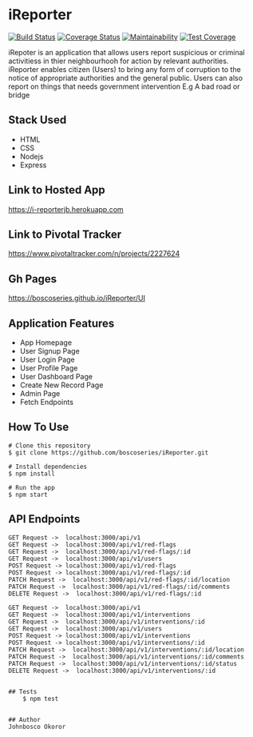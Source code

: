 # iReporter

[![Build Status](https://travis-ci.org/boscoseries/iReporter.svg?branch=develop)](https://travis-ci.org/boscoseries/iReporter) [![Coverage Status](https://coveralls.io/repos/github/boscoseries/iReporter/badge.svg?branch=develop)](https://coveralls.io/github/boscoseries/iReporter?branch=develop) [![Maintainability](https://api.codeclimate.com/v1/badges/b4e160e24b809abe80a0/maintainability)](https://codeclimate.com/github/boscoseries/iReporter/maintainability) [![Test Coverage](https://api.codeclimate.com/v1/badges/b4e160e24b809abe80a0/test_coverage)](https://codeclimate.com/github/boscoseries/iReporter/test_coverage)


iRepoter is an application that allows users report suspicious or criminal activitiess in thier neighbourhooh for action by relevant authorities. iReporter enables citizen (Users) to bring any form of corruption to the notice of appropriate authorities and the general public. Users can also report on things that needs government intervention E.g A bad road or bridge

## Stack Used
- HTML
- CSS
- Nodejs
- Express


## Link to Hosted App
https://i-reporterjb.herokuapp.com

## Link to Pivotal Tracker
https://www.pivotaltracker.com/n/projects/2227624

## Gh Pages
https://boscoseries.github.io/iReporter/UI

## Application Features
* App Homepage
* User Signup Page
* User Login Page
* User Profile Page
* User Dashboard Page
* Create New Record Page
* Admin Page
* Fetch Endpoints

## How To Use

    # Clone this repository
    $ git clone https://github.com/boscoseries/iReporter.git

    # Install dependencies
    $ npm install

    # Run the app
    $ npm start

## API Endpoints
```
GET Request ->  localhost:3000/api/v1
GET Request ->  localhost:3000/api/v1/red-flags
GET Request ->  localhost:3000/api/v1/red-flags/:id
GET Request ->  localhost:3000/api/v1/users
POST Request -> localhost:3000/api/v1/red-flags
POST Request -> localhost:3000/api/v1/red-flags/:id
PATCH Request ->  localhost:3000/api/v1/red-flags/:id/location
PATCH Request ->  localhost:3000/api/v1/red-flags/:id/comments
DELETE Request ->  localhost:3000/api/v1/red-flags/:id

GET Request ->  localhost:3000/api/v1
GET Request ->  localhost:3000/api/v1/interventions
GET Request ->  localhost:3000/api/v1/interventions/:id
GET Request ->  localhost:3000/api/v1/users
POST Request -> localhost:3000/api/v1/interventions
POST Request -> localhost:3000/api/v1/interventions/:id
PATCH Request ->  localhost:3000/api/v1/interventions/:id/location
PATCH Request ->  localhost:3000/api/v1/interventions/:id/comments
PATCH Request ->  localhost:3000/api/v1/interventions/:id/status
DELETE Request ->  localhost:3000/api/v1/interventions/:id


## Tests
    $ npm test


## Author
Johnbosco Okoror
